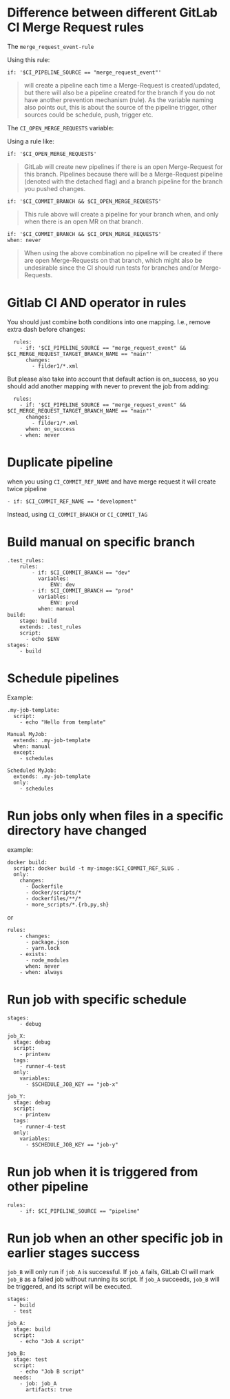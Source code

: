 # Difference between different GitLab CI Merge Request rules

The `merge_request_event-rule`

Using this rule:

```
if: '$CI_PIPELINE_SOURCE == "merge_request_event"'
```

 > will create a pipeline each time a Merge-Request is created/updated, but there will also be a pipeline created for the branch if you do not have another prevention mechanism (rule). As the variable naming also points out, this is about the source of the pipeline trigger, other sources could be schedule, push, trigger etc.


The `CI_OPEN_MERGE_REQUESTS` variable:

Using a rule like:

```
if: '$CI_OPEN_MERGE_REQUESTS'
```
> GitLab will create new pipelines if there is an open Merge-Request for this branch. Pipelines because there will be a Merge-Request pipeline (denoted with the detached flag) and a branch pipeline for the branch you pushed changes.

```
if: '$CI_COMMIT_BRANCH && $CI_OPEN_MERGE_REQUESTS'
```
> This rule above will create a pipeline for your branch when, and only when there is an open MR on that branch.

```
if: '$CI_COMMIT_BRANCH && $CI_OPEN_MERGE_REQUESTS'
when: never
```

> When using the above combination no pipeline will be created if there are open Merge-Requests on that branch, which might also be undesirable since the CI should run tests for branches and/or Merge-Requests.


# Gitlab CI AND operator in rules


You should just combine both conditions into one mapping. I.e., remove extra dash before changes:
```
  rules:
    - if: '$CI_PIPELINE_SOURCE == "merge_request_event" && $CI_MERGE_REQUEST_TARGET_BRANCH_NAME == "main"'
      changes:
        - filder1/*.xml
```
But please also take into account that default action is on_success, so you should add another mapping with never to prevent the job from adding:
```
  rules:
    - if: '$CI_PIPELINE_SOURCE == "merge_request_event" && $CI_MERGE_REQUEST_TARGET_BRANCH_NAME == "main"'
      changes:
        - filder1/*.xml
      when: on_success
    - when: never
```

# Duplicate pipeline
when you using `CI_COMMIT_REF_NAME` and have merge request it will create twice pipeline
```
- if: $CI_COMMIT_REF_NAME == "development"
```
Instead, using `CI_COMMIT_BRANCH` or `CI_COMMIT_TAG`


# Build manual on specific branch
```
.test_rules:
    rules:
        - if: $CI_COMMIT_BRANCH == "dev"
          variables:
              ENV: dev
        - if: $CI_COMMIT_BRANCH == "prod"
          variables:
              ENV: prod
          when: manual
build:
    stage: build
    extends: .test_rules
    script:
      - echo $ENV
stages:
    - build
```
# Schedule pipelines
Example:
```
.my-job-template:
  script:
    - echo "Hello from template"

Manual MyJob:
  extends: .my-job-template
  when: manual
  except:
    - schedules

Scheduled MyJob:
  extends: .my-job-template
  only:
    - schedules
```

# Run jobs only when files in a specific directory have changed
example:
```
docker build:
  script: docker build -t my-image:$CI_COMMIT_REF_SLUG .
  only:
    changes:
      - Dockerfile
      - docker/scripts/*
      - dockerfiles/**/*
      - more_scripts/*.{rb,py,sh}
```
or
```
rules:
    - changes:
      - package.json
      - yarn.lock
    - exists: 
      - node_modules
      when: never
    - when: always
```

# Run job with specific schedule

```
stages:
    - debug

job_X:
  stage: debug
  script:
    - printenv
  tags: 
    - runner-4-test
  only:
    variables:
      - $SCHEDULE_JOB_KEY == "job-x"

job_Y:
  stage: debug
  script:
    - printenv
  tags: 
    - runner-4-test
  only:
    variables:
      - $SCHEDULE_JOB_KEY == "job-y"
```

# Run job when it is triggered from other pipeline
```
rules:
    - if: $CI_PIPELINE_SOURCE == "pipeline"
```

# Run job when an other specific job in earlier stages success
`job_B` will only run if `job_A` is successful. If `job_A` fails, GitLab CI will mark `job_B` as a failed job without running its script. If `job_A` succeeds, `job_B` will be triggered, and its script will be executed.

```
stages:
  - build
  - test

job_A:
  stage: build
  script:
    - echo "Job A script"

job_B:
  stage: test
  script:
    - echo "Job B script"
  needs:
    - job: job_A
      artifacts: true
```